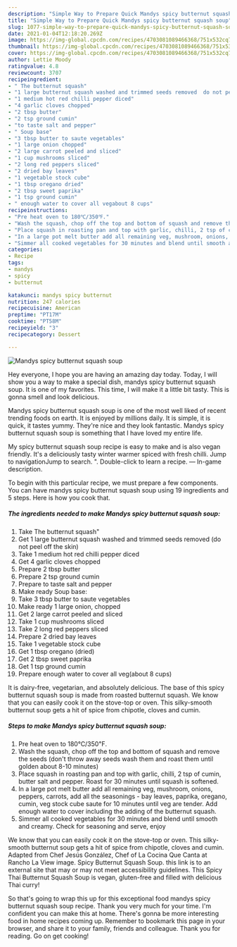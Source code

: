 ```yaml
---
description: "Simple Way to Prepare Quick Mandys spicy butternut squash soup"
title: "Simple Way to Prepare Quick Mandys spicy butternut squash soup"
slug: 1077-simple-way-to-prepare-quick-mandys-spicy-butternut-squash-soup
date: 2021-01-04T12:18:20.269Z
image: https://img-global.cpcdn.com/recipes/4703081089466368/751x532cq70/mandys-spicy-butternut-squash-soup-recipe-main-photo.jpg
thumbnail: https://img-global.cpcdn.com/recipes/4703081089466368/751x532cq70/mandys-spicy-butternut-squash-soup-recipe-main-photo.jpg
cover: https://img-global.cpcdn.com/recipes/4703081089466368/751x532cq70/mandys-spicy-butternut-squash-soup-recipe-main-photo.jpg
author: Lettie Moody
ratingvalue: 4.8
reviewcount: 3707
recipeingredient:
- " The butternut squash"
- "1 large butternut squash washed and trimmed seeds removed  do not peel off the skin"
- "1 medium hot red chilli pepper diced"
- "4 garlic cloves chopped"
- "2 tbsp butter"
- "2 tsp ground cumin"
- "to taste salt and pepper"
- " Soup base"
- "3 tbsp butter to saute vegetables"
- "1 large onion chopped"
- "2 large carrot peeled and sliced"
- "1 cup mushrooms sliced"
- "2 long red peppers sliced"
- "2 dried bay leaves"
- "1 vegetable stock cube"
- "1 tbsp oregano dried"
- "2 tbsp sweet paprika"
- "1 tsp ground cumin"
- " enough water to cover all vegabout 8 cups"
recipeinstructions:
- "Pre heat oven to 180℃/350℉."
- "Wash the squash, chop off the top and bottom of squash and remove the seeds (don&#39;t throw away seeds wash them and roast them until golden about 8-10 minutes)"
- "Place squash in roasting pan and top with garlic, chilli, 2 tsp of cumin, butter salt and pepper. Roast for 30 minutes until squash is softened."
- "In a large pot melt butter add all remaining veg, mushroom, onions, peppers, carrots, add all the seasonings - bay leaves, paprika, oregano, cumin, veg stock cube saute for 10 minutes until veg are tender. Add enough water to cover including the adding of the butternut squash."
- "Simmer all cooked vegetables for 30 minutes and blend until smooth and creamy. Check for seasoning and serve, enjoy"
categories:
- Recipe
tags:
- mandys
- spicy
- butternut

katakunci: mandys spicy butternut 
nutrition: 247 calories
recipecuisine: American
preptime: "PT17M"
cooktime: "PT58M"
recipeyield: "3"
recipecategory: Dessert

---
```



![Mandys spicy butternut squash soup](https://img-global.cpcdn.com/recipes/4703081089466368/751x532cq70/mandys-spicy-butternut-squash-soup-recipe-main-photo.jpg)

Hey everyone, I hope you are having an amazing day today. Today, I will show you a way to make a special dish, mandys spicy butternut squash soup. It is one of my favorites. This time, I will make it a little bit tasty. This is gonna smell and look delicious.

Mandys spicy butternut squash soup is one of the most well liked of recent trending foods on earth. It is enjoyed by millions daily. It is simple, it is quick, it tastes yummy. They're nice and they look fantastic. Mandys spicy butternut squash soup is something that I have loved my entire life.

My spicy butternut squash soup recipe is easy to make and is also vegan friendly. It&#39;s a deliciously tasty winter warmer spiced with fresh chilli. Jump to navigationJump to search. &#34;. Double-click to learn a recipe. — In-game description.


To begin with this particular recipe, we must prepare a few components. You can have mandys spicy butternut squash soup using 19 ingredients and 5 steps. Here is how you cook that.

<!--inarticleads1-->

##### The ingredients needed to make Mandys spicy butternut squash soup:

1. Take  The butternut squash&#34;
1. Get 1 large butternut squash washed and trimmed seeds removed  (do not peel off the skin)
1. Take 1 medium hot red chilli pepper diced
1. Get 4 garlic cloves chopped
1. Prepare 2 tbsp butter
1. Prepare 2 tsp ground cumin
1. Prepare to taste salt and pepper
1. Make ready  Soup base:
1. Take 3 tbsp butter to saute vegetables
1. Make ready 1 large onion, chopped
1. Get 2 large carrot peeled and sliced
1. Take 1 cup mushrooms sliced
1. Take 2 long red peppers sliced
1. Prepare 2 dried bay leaves
1. Take 1 vegetable stock cube
1. Get 1 tbsp oregano (dried)
1. Get 2 tbsp sweet paprika
1. Get 1 tsp ground cumin
1. Prepare  enough water to cover all veg(about 8 cups)


It is dairy-free, vegetarian, and absolutely delicious. The base of this spicy butternut squash soup is made from roasted butternut squash. We know that you can easily cook it on the stove-top or oven. This silky-smooth butternut soup gets a hit of spice from chipotle, cloves and cumin. 

<!--inarticleads2-->

##### Steps to make Mandys spicy butternut squash soup:

1. Pre heat oven to 180℃/350℉.
1. Wash the squash, chop off the top and bottom of squash and remove the seeds (don&#39;t throw away seeds wash them and roast them until golden about 8-10 minutes)
1. Place squash in roasting pan and top with garlic, chilli, 2 tsp of cumin, butter salt and pepper. Roast for 30 minutes until squash is softened.
1. In a large pot melt butter add all remaining veg, mushroom, onions, peppers, carrots, add all the seasonings - bay leaves, paprika, oregano, cumin, veg stock cube saute for 10 minutes until veg are tender. Add enough water to cover including the adding of the butternut squash.
1. Simmer all cooked vegetables for 30 minutes and blend until smooth and creamy. Check for seasoning and serve, enjoy


We know that you can easily cook it on the stove-top or oven. This silky-smooth butternut soup gets a hit of spice from chipotle, cloves and cumin. Adapted from Chef Jesús González, Chef of La Cocina Que Canta at Rancho La View image. Spicy Butternut Squash Soup. this link is to an external site that may or may not meet accessibility guidelines. This Spicy Thai Butternut Squash Soup is vegan, gluten-free and filled with delicious Thai curry! 

So that's going to wrap this up for this exceptional food mandys spicy butternut squash soup recipe. Thank you very much for your time. I'm confident you can make this at home. There's gonna be more interesting food in home recipes coming up. Remember to bookmark this page in your browser, and share it to your family, friends and colleague. Thank you for reading. Go on get cooking!
